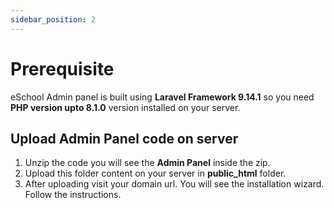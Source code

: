 ```yaml
---
sidebar_position: 2
---
```


# Prerequisite

eSchool Admin panel is built using **Laravel Framework 9.14.1** so you need **PHP version upto 8.1.0** version installed on your server.

## Upload Admin Panel code on server

1. Unzip the code you will see the **Admin Panel** inside the zip.
2. Upload this folder content on your server in **public_html** folder.
3. After uploading visit your domain url. You will see the installation wizard. Follow the instructions. 